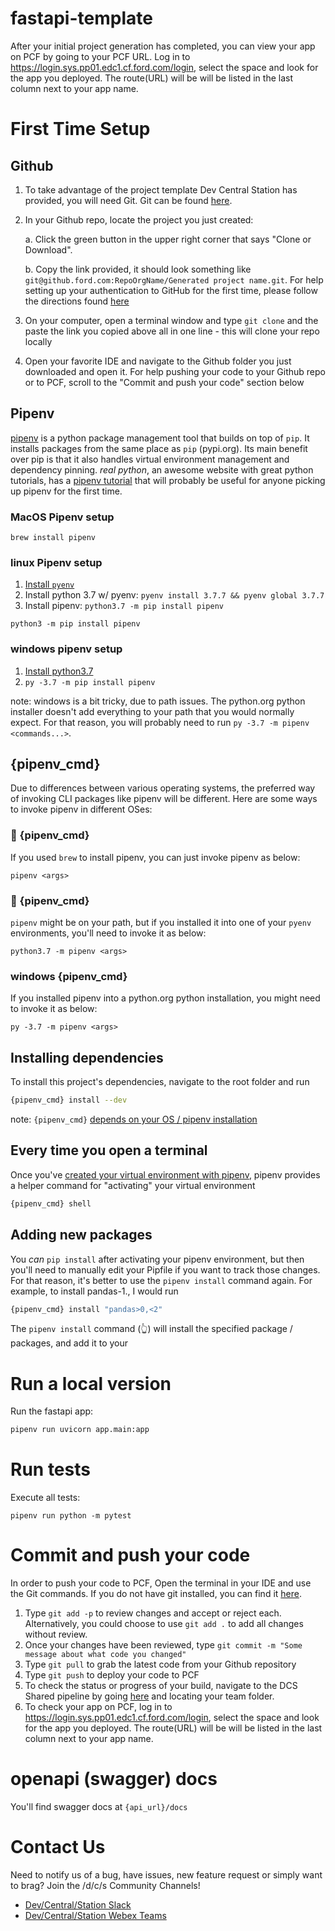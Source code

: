 # fastapi-template
After your initial project generation has completed, you can view your app on PCF by going to your PCF URL. Log in to https://login.sys.pp01.edc1.cf.ford.com/login, select the space and look for the app you deployed. The route(URL) will be will be listed in the last column next to your app name.

# First Time Setup
## Github
1. To take advantage of the project template Dev Central Station has provided, you will need Git. Git can be found [here](https://git-scm.com/downloads).
2. In your Github repo, locate the project you just created:

    a. Click the green button in the upper right corner that says "Clone or Download".
    
    b. Copy the link provided, it should look something like ```git@github.ford.com:RepoOrgName/Generated project name.git```. For help setting up your authentication to GitHub for the first time, please follow the directions found [here](https://github.ford.com/DevEnablement/pcfdev-guides/blob/master/git/GitConfiguration.md)
    
3. On your computer, open a terminal window and type ````git clone```` and the paste the link you copied above all in one line - this will clone your repo locally
4. Open your favorite IDE and navigate to the Github folder you just downloaded and open it. For help pushing your code to your Github repo or to PCF, scroll to the "Commit and push your code" section below

## Pipenv

[pipenv](pipenv.pypa.io) is a python package management tool that builds on top of `pip`. It installs packages from the same place as `pip` (pypi.org). Its main benefit over pip is that it also handles virtual environment management and dependency pinning. _real python_, an awesome website with great python tutorials, has a [pipenv tutorial](https://realpython.com/pipenv-guide/) that will probably be useful for anyone picking up pipenv for the first time.

### MacOS Pipenv setup

`brew install pipenv`

### linux Pipenv setup

1. [Install `pyenv`](https://github.com/pyenv/pyenv-installer#installation--update--uninstallation)
2. Install python 3.7 w/ pyenv: `pyenv install 3.7.7 && pyenv global 3.7.7`
3. Install pipenv: `python3.7 -m pip install pipenv`

`python3 -m pip install pipenv`

### windows pipenv setup

1. [Install python3.7](https://www.python.org/downloads/release/python-377/)
2. `py -3.7 -m pip install pipenv`

note: windows is a bit tricky, due to path issues. The python.org python installer doesn't add everything to your path that you would normally expect. For that reason, you will probably need to run `py -3.7 -m pipenv <commands...>`.

## {pipenv_cmd}

Due to differences between various operating systems, the preferred way of invoking CLI packages like pipenv will be different. Here are some ways to invoke pipenv in different OSes:

### 🍎 {pipenv_cmd}

If you used `brew` to install pipenv, you can just invoke pipenv as below:

`pipenv <args>`

### 🐧 {pipenv_cmd}

`pipenv` might be on your path, but if you installed it into one of your `pyenv` environments, you'll need to invoke it as below:

`python3.7 -m pipenv <args>`

### windows {pipenv_cmd}

If you installed pipenv into a python.org python installation, you might need to invoke it as below:

`py -3.7 -m pipenv <args>`

## Installing dependencies

To install this project's dependencies, navigate to the root folder and run

```bash
{pipenv_cmd} install --dev
```

note: `{pipenv_cmd}` [depends on your OS / pipenv installation](#-pipenv_cmd)

## Every time you open a terminal

Once you've [created your virtual environment with pipenv](#installing-dependencies), pipenv provides a helper command for "activating" your virtual environment

```bash
{pipenv_cmd} shell
```

## Adding new packages

You _can_ `pip install` after activating your pipenv environment, but then you'll need to manually edit your Pipfile if you want to track those changes. For that reason, it's better to use the `pipenv install` command again. For example, to install pandas-1., I would run

```bash
{pipenv_cmd} install "pandas>0,<2"
```

The `pipenv install` command (👆) will install the specified package / packages, and add it to your 


# Run a local version

Run the fastapi app:

```bash
pipenv run uvicorn app.main:app
```

# Run tests
Execute all tests:

```pipenv run python -m pytest```

# Commit and push your code
In order to push your code to PCF, Open the terminal in your IDE and use the Git commands. If you do not have git installed, you can find it [here](https://git-scm.com/downloads).
1. Type ```git add -p``` to review changes and accept or reject each. Alternatively, you could choose to use ```git add .``` to add all changes without review.
2. Once your changes have been reviewed, type ```git commit -m "Some message about what code you changed"```
3. Type ```git pull``` to grab the latest code from your Github repository
4. Type ```git push``` to deploy your code to PCF
5. To check the status or progress of your build, navigate to the DCS Shared pipeline by going [here](https://dcs-jenkins-quartermaster.jenkins.app.caas.ford.com/job/45%20Day%20Jenkins%20Jobs/) and locating your team folder. 
6. To check your app on PCF, log in to https://login.sys.pp01.edc1.cf.ford.com/login, select the space and look for the app you deployed. The route(URL) will be will be listed in the last column next to your app name.

# openapi (swagger) docs

You'll find swagger docs at `{api_url}/docs`

# Contact Us
Need to notify us of a bug, have issues, new feature request or simply want to brag? Join the /d/c/s Community Channels!
- [Dev/Central/Station Slack](https://app.slack.com/client/T5V3ZFCD6/C9L83E6DQ)
- [Dev/Central/Station Webex Teams](https://www.webexteams.ford.com/space?r=fz8y)
